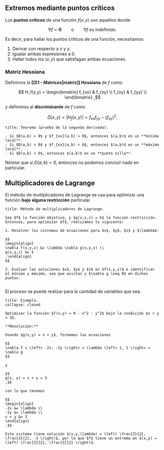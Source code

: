 ## Extremos mediante puntos críticos

Los **puntos críticos** de una función $f(x,y)$ son aquellos donde

$$
\nabla f = \mathbf{0} \qquad \text{o} \qquad \text{$\nabla f$ es indefinido}
.$$

Es decir, para hallar los puntos críticos de una función, necesitamos:

1. Derivar con respecto a $x$ y $y$.
2. Igualar ambas expresiones a $0$.
3. Hallar todos los $(x,y)$ que satisfagan ambas ecuaciones.

### Matriz Hessiana

Definimos la **[[S1 - Matrices|matriz]] Hessiana** de $f$ como

$$
H_f(x,y) = \begin{bmatrix}
f_{xx} & f_{xy} \\
f_{xy} & f_{yy} \\
\end{bmatrix}
,$$

y definimos al **discriminante** de $f$ como

$$
D(x,y) = |H_f(x,y)| = f_{xx} f_{yy} - (f_{xy})^2
.$$

```ad-theorem
title: Teorema (prueba de la segunda derivada).

- Si $D(a,b) > 0$ y $f_{xx}(a,b) > 0$, entonces $(a,b)$ es un **mínimo local**.
- Si $D(a,b) > 0$ y $f_{xx}(a,b) < 0$, entonces $(a,b)$ es un **máximo local**.
- Si $D(a,b) < 0$, entonces $(a,b)$ es un **punto silla**.

```

Nótese que si $D(a,b) = 0$, entonces no podemos concluir nada en particular.

## Multiplicadores de Lagrange

El método de multiplicadores de Lagrange se usa para optimizar una función **bajo alguna restricción** particular.

```ad-proposition
title: Método de multiplicadores de Lagrange.

Sea $f$ la función objetivo, y $g(x,y,z) = k$ la función restricción. Entonces, para optimizar $f$, realizamos lo siguiente:

1. Resolver los sistemas de ecuaciones para $x$, $y$, $z$ y $\lambda$:

$$
\begin{align}
\nabla f(x,y,z) &= \lambda \nabla g(x,y,z) \\
g(x,y,z) &= k
.\end{align}
$$

2. Evaluar las soluciones $x$, $y$ y $z$ en $f(x,y,z)$ e identificar el mínimo y máximo, sea que existan y $\nabla g \neq 0$ en dichos puntos.


```

El proceso se puede realizar para la cantidad de variables que sea.

```ad-example
title: Ejemplo.
collapse: closed

Optimizar la función $f(x,y) = 9 - x^2 - y^2$ bajo la condición $x + y = 3$.

**Resolución:**

Usando $g(x,y) = x + y$, formamos las ecuaciones

$$
\nabla f = \left< -2x, -2y \right> = \lambda \left< 1, 1 \right> = \nabla g
$$

y

$$
g(x, y) = x + y = 3
,$$

con lo que tenemos

$$
\begin{align}
-2x &= \lambda \\
-2y &= \lambda \\
x + y &= 3
\end{align}
.$$

Este sistema tiene solución $(x,y,\lambda) = \left( \frac{3}{2}, \frac{3}{2}, -3 \right)$, por lo que $f$ tiene un extremo en $(x,y) = \left( \frac{3}{2}, \frac{3}{2} \right)$.

```
